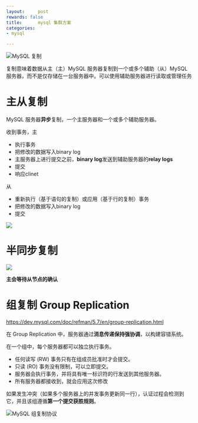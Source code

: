 ```yaml
---
layout:     post
rewards: false
title:      mysql 集群方案
categories:
- mysql

---
```


![MySQL 复制](https://cdn.jsdelivr.net/gh/631068264/img/008i3skNgy1gvpaz95pjmj61450dndhk02.jpg)

复制意味着数据从主（主）MySQL 服务器复制到一个或多个辅助（从）MySQL 服务器，而不是仅存储在一台服务器中。可以使用辅助服务器进行读取或管理任务

# 主从复制

MySQL 服务器**异步**复制，一个主服务器和一个或多个辅助服务器。

收到事务，主

- 执行事务
- 把修改的数据写入binary log
- 主服务器上进行提交之前，**binary log**发送到辅助服务器的**relay logs**
- 提交
- 响应clinet

从

- 重新执行（基于语句的复制）或应用（基于行的复制）事务
- 把修改的数据写入binary log
- 提交

![](https://cdn.jsdelivr.net/gh/631068264/img/008i3skNgy1gvpbm0ksqfj61el0higmb02.jpg)

# 半同步复制

![](https://cdn.jsdelivr.net/gh/631068264/img/008i3skNgy1gvpbmwu7c6j61el0hkq3r02.jpg)

**主会等待从节点的确认**



# 组复制  Group Replication

https://dev.mysql.com/doc/refman/5.7/en/group-replication.html

在 Group Replication 中，服务器通过**消息传递保持强协调**，以构建容错系统。



在一个组中，每个服务器都可以独立执行事务。

- 任何读写 (RW) 事务只有在组成员批准时才会提交。
- 只读 (RO) 事务没有限制，可以立即提交。
- 服务器会执行事务，并将具有唯一标识符的行发送到其他服务器。
- 所有服务器都接收到，就会应用这次修改



如果发生冲突（如果多个服务器上的并发事务更新同一行），认证过程会检测到它，并且该组遵循**第一个提交获胜规则**。

![MySQL 组复制协议](https://cdn.jsdelivr.net/gh/631068264/img/008i3skNgy1gvpby9ljl3j61dw0ku0ve02.jpg)

